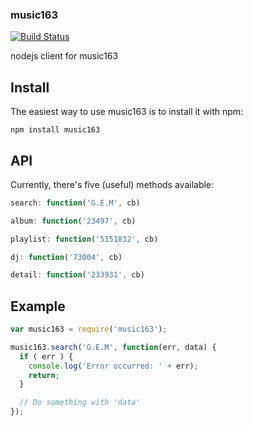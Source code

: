 ### music163

[![Build Status](https://travis-ci.org/fraserxu/music163.png?branch=master)](https://travis-ci.org/fraserxu/music163)

nodejs client for music163

Install
---
The easiest way to use music163 is to install it with npm:

`npm install music163`

API
---
Currently, there's five (useful) methods available:

```javascript
search: function('G.E.M', cb)
```

```javascript
album: function('23497', cb)
```

```javascript
playlist: function('5151832', cb)
```

```javascript
dj: function('73004', cb)
```

```javascript
detail: function('233931', cb)
```

Example
-------
```javascript
var music163 = require('music163');

music163.search('G.E.M', function(err, data) {
  if ( err ) {
    console.log('Error occurred: ' + err);
    return;
  }

  // Do something with 'data'
});
```
